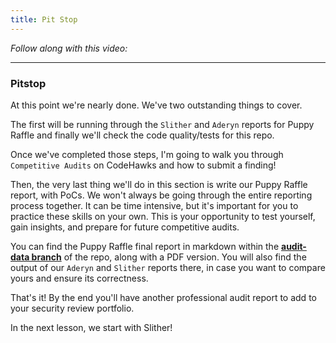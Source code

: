 ```yaml
---
title: Pit Stop
---
```


_Follow along with this video:_

---

### Pitstop

At this point we're nearly done. We've two outstanding things to cover.

The first will be running through the `Slither` and `Aderyn` reports for Puppy Raffle and finally we'll check the code quality/tests for this repo.

Once we've completed those steps, I'm going to walk you through `Competitive Audits` on CodeHawks and how to submit a finding!

Then, the very last thing we'll do in this section is write our Puppy Raffle report, with PoCs. We won't always be going through the entire reporting process together. It can be time intensive, but it's important for you to practice these skills on your own. This is your opportunity to test yourself, gain insights, and prepare for future competitive audits.

You can find the Puppy Raffle final report in markdown within the [**audit-data branch**](https://github.com/Cyfrin/4-puppy-raffle-audit/tree/audit-data/audit-data) of the repo, along with a PDF version. You will also find the output of our `Aderyn` and `Slither` reports there, in case you want to compare yours and ensure its correctness.

That's it! By the end you'll have another professional audit report to add to your security review portfolio.

In the next lesson, we start with Slither!
